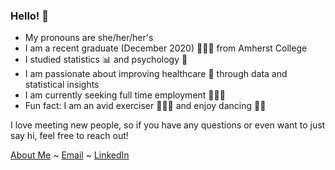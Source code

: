 ### Hello! 👋

- My pronouns are she/her/her's
- I am a recent graduate (December 2020) 👩🏼‍🎓 from Amherst College
- I studied statistics 📊 and psychology 🧠 
- I am passionate about improving healthcare 🏥 through data and statistical insights 
- I am currently seeking full time employment 👩🏼‍💻
- Fun fact: I am an avid exerciser 🏃🏼‍♀️ and enjoy dancing 💃🏼

I love meeting new people, so if you have any questions or even want to just say hi, feel free to reach out! 

[About Me](https://nfrontero20.github.io/) ~ [Email](https://mail.google.com/mail/u/0/?fs=1&tf=cm&source=mailto&to=nicolefrontero@gmail.com) ~ [LinkedIn](https://www.linkedin.com/in/nicolefrontero/) 



